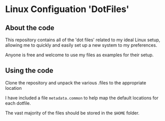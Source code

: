 Linux Configuation 'DotFiles'
============================
About the code
--------------
This repository contains all of the 'dot files' related to my 
ideal Linux setup, allowing me to quickly and easily set up a 
new system to my preferences.

Anyone is free and welcome to use my files as examples for their setup.

Using the code
--------------
Clone the repository and unpack the various .files to the appropriate location

I have included a file `metadata.common` to help map the default locations for each dotfile.

The vast majority of the files should be stored in the `$HOME` folder.
